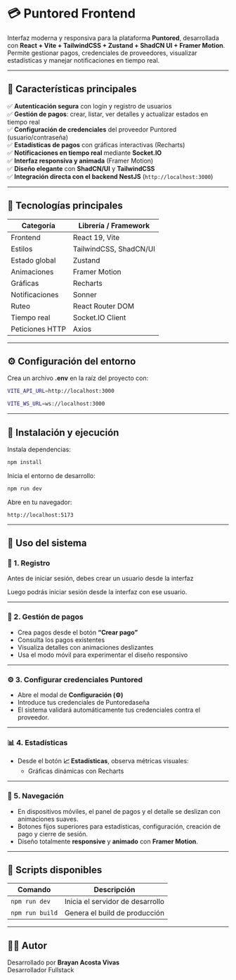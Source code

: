 # 💳 Puntored Frontend

Interfaz moderna y responsiva para la plataforma **Puntored**, desarrollada con **React + Vite + TailwindCSS + Zustand + ShadCN UI + Framer Motion**.  
Permite gestionar pagos, credenciales de proveedores, visualizar estadísticas y manejar notificaciones en tiempo real.

---

## 🚀 Características principales

✅ **Autenticación segura** con login y registro de usuarios  
✅ **Gestión de pagos**: crear, listar, ver detalles y actualizar estados en tiempo real  
✅ **Configuración de credenciales** del proveedor Puntored (usuario/contraseña)  
✅ **Estadísticas de pagos** con gráficas interactivas (Recharts)  
✅ **Notificaciones en tiempo real** mediante **Socket.IO**  
✅ **Interfaz responsiva y animada** (Framer Motion)  
✅ **Diseño elegante** con **ShadCN/UI** y **TailwindCSS**  
✅ **Integración directa con el backend NestJS** (`http://localhost:3000`)

---

## 🧩 Tecnologías principales

| Categoría       | Librería / Framework   |
| --------------- | ---------------------- |
| Frontend        | React 19, Vite         |
| Estilos         | TailwindCSS, ShadCN/UI |
| Estado global   | Zustand                |
| Animaciones     | Framer Motion          |
| Gráficas        | Recharts               |
| Notificaciones  | Sonner                 |
| Ruteo           | React Router DOM       |
| Tiempo real     | Socket.IO Client       |
| Peticiones HTTP | Axios                  |

---

## ⚙️ Configuración del entorno

Crea un archivo **.env** en la raíz del proyecto con:

```bash
VITE_API_URL=http://localhost:3000

VITE_WS_URL=ws://localhost:3000
```

---

## 🧠 Instalación y ejecución

Instala dependencias:

```bash
npm install
```

Inicia el entorno de desarrollo:

```bash
npm run dev
```

Abre en tu navegador:

```
http://localhost:5173
```

---

## 👤 Uso del sistema

### 🔐 1. Registro

Antes de iniciar sesión, debes crear un usuario desde la interfaz

Luego podrás iniciar sesión desde la interfaz con ese usuario.

---

### 💸 2. Gestión de pagos

- Crea pagos desde el botón **“Crear pago”**
- Consulta los pagos existentes
- Visualiza detalles con animaciones deslizantes
- Usa el modo móvil para experimentar el diseño responsivo

---

### ⚙️ 3. Configurar credenciales Puntored

- Abre el modal de **Configuración (⚙️)**
- Introduce tus credenciales de Puntoredaseña
- El sistema validará automáticamente tus credenciales contra el proveedor.

---

### 📊 4. Estadísticas

- Desde el botón **📈 Estadísticas**, observa métricas visuales:
  - Gráficas dinámicas con Recharts

---

### 🧭 5. Navegación

- En dispositivos móviles, el panel de pagos y el detalle se deslizan con animaciones suaves.
- Botones fijos superiores para estadísticas, configuración, creación de pago y cierre de sesión.
- Diseño totalmente **responsive** y **animado** con **Framer Motion**.

---

## 🧰 Scripts disponibles

| Comando         | Descripción                      |
| --------------- | -------------------------------- |
| `npm run dev`   | Inicia el servidor de desarrollo |
| `npm run build` | Genera el build de producción    |

---

## 👨‍💻 Autor

Desarrollado por **Brayan Acosta Vivas**  
Desarrollador Fullstack
